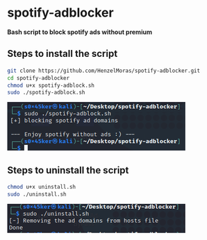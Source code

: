 # spotify-adblocker
**Bash script to block spotify ads without premium**

## Steps to install the script
```bash
git clone https://github.com/HenzelMoras/spotify-adblocker.git
cd spotify-adblocker
chmod u+x spotify-adblock.sh 
sudo ./spotify-adblock.sh
```

![install-script](https://github.com/HenzelMoras/spotify-adblocker/blob/b43adc2c5a1a2dffad232f9d74f2f3ccfe39a3a8/images/install.png)


## Steps to uninstall the script
```bash
chmod u+x uninstall.sh
sudo ./uninstall.sh
```

![unintsall-script](https://github.com/HenzelMoras/spotify-adblocker/blob/39e7711cc8a6a5c40ea754b1ef7c7d58f066359c/images/uninstall.png)


